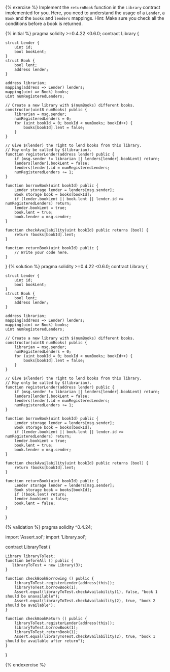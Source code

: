 {% exercise %}
Implement the `returnBook` function in the `Library` contract implemented for you. Here, you need to understand the usage of a `Lender`, a `Book` and the `books` and `lenders` mappings.
Hint: Make sure you check all the conditions before a book is returned.

{% initial %}
pragma solidity >=0.4.22 <0.6.0;
contract Library {

    struct Lender {
        uint id;
        bool bookLent;
    }
    struct Book {
        bool lent;
        address lender;
    }

    address librarian;
    mapping(address => Lender) lenders;
    mapping(uint => Book) books;
    uint numRegisteredLenders;

    // Create a new library with $(numBooks) different books.
    constructor(uint8 numBooks) public {
        librarian = msg.sender;
        numRegisteredLenders = 0;
        for (uint bookId = 0; bookId < numBooks; bookId++) {
            books[bookId].lent = false;
        }
    }

    // Give $(lender) the right to lend books from this library.
    // May only be called by $(librarian).
    function registerLender(address lender) public {
        if (msg.sender != librarian || lenders[lender].bookLent) return;
        lenders[lender].bookLent = false;
        lenders[lender].id = numRegisteredLenders;
        numRegisteredLenders += 1;
    }

    function borrowBook(uint bookId) public {
        Lender storage lender = lenders[msg.sender];
        Book storage book = books[bookId];
        if (lender.bookLent || book.lent || lender.id >= numRegisteredLenders) return;
        lender.bookLent = true;
        book.lent = true;
        book.lender = msg.sender;
    }

    function checkAvailability(uint bookId) public returns (bool) {
        return !books[bookId].lent;
    }

    function returnBook(uint bookId) public {
        // Write your code here.
    }
}
{% solution %}
pragma solidity >=0.4.22 <0.6.0;
contract Library {

    struct Lender {
        uint id;
        bool bookLent;
    }
    struct Book {
        bool lent;
        address lender;
    }

    address librarian;
    mapping(address => Lender) lenders;
    mapping(uint => Book) books;
    uint numRegisteredLenders;

    // Create a new library with $(numBooks) different books.
    constructor(uint8 numBooks) public {
        librarian = msg.sender;
        numRegisteredLenders = 0;
        for (uint bookId = 0; bookId < numBooks; bookId++) {
            books[bookId].lent = false;
        }
    }

    // Give $(lender) the right to lend books from this library.
    // May only be called by $(librarian).
    function registerLender(address lender) public {
        if (msg.sender != librarian || lenders[lender].bookLent) return;
        lenders[lender].bookLent = false;
        lenders[lender].id = numRegisteredLenders;
        numRegisteredLenders += 1;
    }

    function borrowBook(uint bookId) public {
        Lender storage lender = lenders[msg.sender];
        Book storage book = books[bookId];
        if (lender.bookLent || book.lent || lender.id >= numRegisteredLenders) return;
        lender.bookLent = true;
        book.lent = true;
        book.lender = msg.sender;
    }

    function checkAvailability(uint bookId) public returns (bool) {
        return !books[bookId].lent;
    }

    function returnBook(uint bookId) public {
        Lender storage lender = lenders[msg.sender];
        Book storage book = books[bookId];
        if (!book.lent) return;
        lender.bookLent = false;
        book.lent = false;
    }
}

{% validation %}
pragma solidity ^0.4.24;

import 'Assert.sol';
import 'Library.sol';

contract LibraryTest {

    Library libraryToTest;
    function beforeAll () public {
       libraryToTest = new Library(3);
    }

    function checkBookBorrowing () public {
        libraryToTest.registerLender(address(this));
        libraryToTest.borrowBook(1);
        Assert.equal(libraryToTest.checkAvailability(1), false, "book 1 should be unavailable");
        Assert.equal(libraryToTest.checkAvailability(2), true, "book 2 should be available");
    }

    function checkBookReturn () public {
        libraryToTest.registerLender(address(this));
        libraryToTest.borrowBook(1);
        libraryToTest.returnBook(1);
        Assert.equal(libraryToTest.checkAvailability(2), true, "book 1 should be available after return");
    }
}

{% endexercise %}
